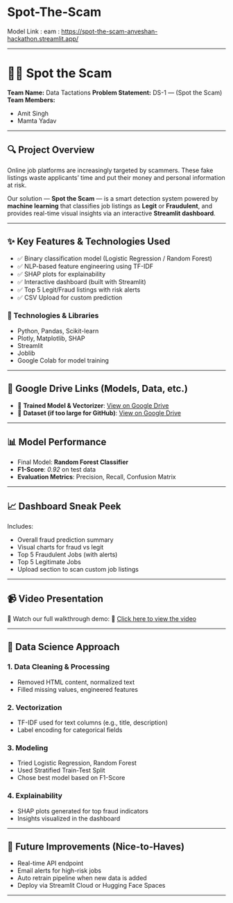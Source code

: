 # Spot-The-Scam
Model Link : eam : https://spot-the-scam-anveshan-hackathon.streamlit.app/

---

# 🕵️‍♀️ Spot the Scam

**Team Name:** Data Tactations
**Problem Statement:** DS-1 — (Spot the Scam)
**Team Members:**

* Amit Singh
* Mamta Yadav

---

## 🔍 Project Overview

Online job platforms are increasingly targeted by scammers. These fake listings waste applicants’ time and put their money and personal information at risk.

Our solution — **Spot the Scam** — is a smart detection system powered by **machine learning** that classifies job listings as **Legit** or **Fraudulent**, and provides real-time visual insights via an interactive **Streamlit dashboard**.

---

## ✨ Key Features & Technologies Used

* ✅ Binary classification model (Logistic Regression / Random Forest)
* ✅ NLP-based feature engineering using TF-IDF
* ✅ SHAP plots for explainability
* ✅ Interactive dashboard (built with Streamlit)
* ✅ Top 5 Legit/Fraud listings with risk alerts
* ✅ CSV Upload for custom prediction

### 🔧 Technologies & Libraries

* Python, Pandas, Scikit-learn
* Plotly, Matplotlib, SHAP
* Streamlit
* Joblib
* Google Colab for model training

---

## 📁 Google Drive Links (Models, Data, etc.)

* 🔗 **Trained Model & Vectorizer**: [View on Google Drive](https://drive.google.com/drive/folders/1-83cSrV12gn9LOMJOOIa6APVSA4Roly2?usp=drive_link)
* 🔗 **Dataset (if too large for GitHub)**: [View on Google Drive](https://drive.google.com/drive/folders/1pEm2qmr0PKjpIXXHXD4VYmAwOU2nzVdK?usp=drive_link)

---

## 📊 Model Performance

* Final Model: **Random Forest Classifier**
* **F1-Score**: *0.92* on test data
* **Evaluation Metrics**: Precision, Recall, Confusion Matrix

---

## 📈 Dashboard Sneak Peek

Includes:

* Overall fraud prediction summary
* Visual charts for fraud vs legit
* Top 5 Fraudulent Jobs (with alerts)
* Top 5 Legitimate Jobs
* Upload section to scan custom job listings

---

## 📹 Video Presentation

🎥 Watch our full walkthrough demo:
🔗 [Click here to view the video]()

---

## 🧠 Data Science Approach

### 1. **Data Cleaning & Processing**

* Removed HTML content, normalized text
* Filled missing values, engineered features

### 2. **Vectorization**

* TF-IDF used for text columns (e.g., title, description)
* Label encoding for categorical fields

### 3. **Modeling**

* Tried Logistic Regression, Random Forest
* Used Stratified Train-Test Split
* Chose best model based on F1-Score

### 4. **Explainability**

* SHAP plots generated for top fraud indicators
* Insights visualized in the dashboard

---

## 🚀 Future Improvements (Nice-to-Haves)

* Real-time API endpoint
* Email alerts for high-risk jobs
* Auto retrain pipeline when new data is added
* Deploy via Streamlit Cloud or Hugging Face Spaces

---

